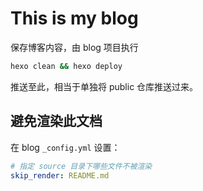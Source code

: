 # This is my blog
保存博客内容，由 blog 项目执行
```cmd
hexo clean && hexo deploy
```
推送至此，相当于单独将 public 仓库推送过来。

## 避免渲染此文档
在 blog `_config.yml` 设置：
```yml
# 指定 source 目录下哪些文件不被渲染
skip_render: README.md 
```
